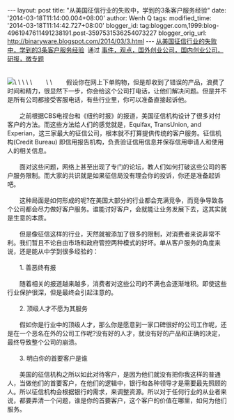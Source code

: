 --- layout: post title: "从美国征信行业的失败中，学到的3条客户服务经验"
date: '2014-03-18T11:14:00.004+08:00' author: Wenh Q tags:
modified\_time: '2014-03-18T11:14:42.727+08:00' blogger\_id:
tag:blogger.com,1999:blog-4961947611491238191.post-3597531536254073227
blogger\_orig\_url: http://binaryware.blogspot.com/2014/03/3.html ---
[从美国征信行业的失败中，学到的3条客户服务经验](http://www.kuailiyu.com/article/8801.html)  通过
[事件，观点，国外创业公司，国内创业公司，研报，微专题](http://www.kuailiyu.com/)\
\
\
![](https://images-blogger-opensocial.googleusercontent.com/gadgets/proxy?url=http%3A%2F%2Fwww.kuailiyu.com%2Fuploadfile%2F2014%2F0318%2F20140318083850917.jpg&container=blogger&gadget=a&rewriteMime=image%2F*)\
\
\
\
\
　　\
\
　　假设你在网上下单购物，但是却收到了错误的产品，浪费了时间和精力，很显然下一步，你会给这个公司打电话，让他们解决问题。但是并不是所有公司都接受客服电话，有些行业里，你可以准备直接起诉他。\
\
　　之前根据CBS电视台和《纽约时报》的报道，美国征信机构设计了很多对付客户的方法。而这些方法给人们的感觉就是，Equifax,
TransUnion, and
Experian，这三家最大的征信公司，根本就不打算提供传统的客户服务。征信机构(Credit
Bureau)
即信用报告机构，负责验证信用信息并保存信用申请人和使用人的相关信息。\
\
　　面对这些问题，网络上甚至出现了专门的论坛，教人们如何打破这些公司的客户服务限制。而大家的共识就是如果征信局没有理会你的投诉，你还是准备起诉吧。\
\
　　这种局面是如何形成的呢?在美国大部分的行业都会充满竞争，而竞争导致各个公司都会尽力做好客户服务。谁能讨好客户，会就能让业务发展下去，这其实就是生意的本质。\
\
　　但是像征信这样的行业，天然就被添加了很多的限制，对消费者来说非常不利。我们暂且不论自由市场和政府管控两种模式的好坏。单从客户服务的角度来说，还是能从中学到很多经验的：\
\
　　1. 善恶终有报\
\
　　随着相关的报道越来越多，消费者对这些公司的不满也会逐渐堆积。即使这些行业保护很深，但是最终会引起注意的。\
\
　　2. 顶级人才不愿为其服务\
\
　　假如你是行业中的顶级人才，那么你是愿意到一家口碑很好的公司工作呢，还是在一个恶名在外的公司工作呢?没有好的人才，就没有好的产品和正确的决定，最终导致整个公司的崩溃。\
\
　　3. 明白你的首要客户是谁\
\
　　美国的征信机构之所以如此对待客户，是因为他们就没有把你我这样的普通人，当做他们的首要客户，在他们的逻辑中，银行和各种领导才是需要最先照顾的人。所以征信机构会根据银行的需求，来调整资源。所以对于任何行业的从业者来说，都要弄清一个问题，谁是你的首要客户，这个客户的价值在哪里，如何为他们服务。
